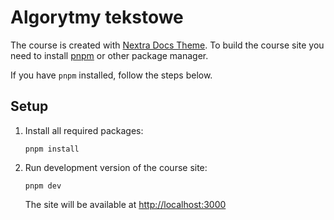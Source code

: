 # Algorytmy tekstowe

The course is created with [Nextra Docs Theme](https://nextra.site/docs/docs-theme). To build the course site you need
to install  [pnpm](https://pnpm.io/installation) or other package manager.

If you have `pnpm` installed, follow the steps below.

## Setup

1. Install all required packages:
    ```
    pnpm install
    ```
1. Run development version of the course site:
    ```
    pnpm dev
    ```
   The site will be available at [http://localhost:3000](http://localhost:3000)

